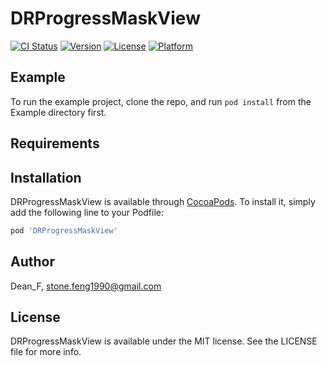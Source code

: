 # DRProgressMaskView

[![CI Status](https://img.shields.io/travis/Dean_F/DRProgressMaskView.svg?style=flat)](https://travis-ci.org/Dean_F/DRProgressMaskView)
[![Version](https://img.shields.io/cocoapods/v/DRProgressMaskView.svg?style=flat)](https://cocoapods.org/pods/DRProgressMaskView)
[![License](https://img.shields.io/cocoapods/l/DRProgressMaskView.svg?style=flat)](https://cocoapods.org/pods/DRProgressMaskView)
[![Platform](https://img.shields.io/cocoapods/p/DRProgressMaskView.svg?style=flat)](https://cocoapods.org/pods/DRProgressMaskView)

## Example

To run the example project, clone the repo, and run `pod install` from the Example directory first.

## Requirements

## Installation

DRProgressMaskView is available through [CocoaPods](https://cocoapods.org). To install
it, simply add the following line to your Podfile:

```ruby
pod 'DRProgressMaskView'
```

## Author

Dean_F, stone.feng1990@gmail.com

## License

DRProgressMaskView is available under the MIT license. See the LICENSE file for more info.

